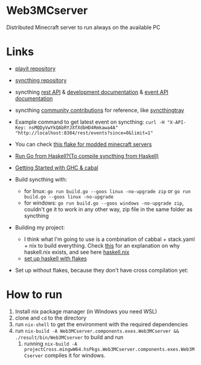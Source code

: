 # Web3MCserver
Distributed Minecraft server to run always on the available PC

# Links

- [playit repository](https://github.com/playit-cloud/playit-agent)  
- [syncthing repository](https://github.com/syncthing/syncthing)
- syncthing [rest API](https://docs.syncthing.net/dev/rest.html) & [development documentation](https://docs.syncthing.net/v1.19.1/dev/intro.html) & [event API documentation](https://docs.syncthing.net/v1.19.1/dev/events.html)
- syncthing [community contributions](https://docs.syncthing.net/v1.19.1/users/contrib.html#contributions) for reference, like [syncthingtray](https://github.com/Martchus/syncthingtray)
- Example command to get latest event on syncthing: `curl -H "X-API-Key: nsMQDyVwYkQAbRYJXfXdbHD4Rmkawa4A" "http://localhost:8384/rest/events?since=0&limit=1"`
- You can check [this flake for modded minecraft servers](https://github.com/mkaito/nixos-modded-minecraft-servers)
- [Run Go from Haskell?(To compile syncthing from Haskell)](https://sakshamsharma.com/2018/02/haskell-golang-ffi/)
- [Getting Started with GHC & cabal](https://github.com/composewell/haskell-dev/blob/master/getting-started.rst#using-dependencies)
- Build syncthing with:
  - for linux: `go run build.go --goos linux -no-upgrade zip` or `go run build.go --goos linux -no-upgrade`
  - for windows: `go run build.go --goos windows -no-upgrade zip`, couldn't ge it to work in any other way, zip file in the same folder as syncthing
- Building my project:
  - I think what I'm going to use is a combination of cabbal + stack.yaml + nix to build everything. Check [this](https://www.reddit.com/r/haskell/comments/yu40pa/comment/iwa66q3/?utm_source=share&utm_medium=web2x&context=3) for an explanation on why haskell.nix exists, and see here [haskell.nix](https://github.com/input-output-hk/haskell.nix)
  - [set up haskell with flakes](https://input-output-hk.github.io/haskell.nix/tutorials/getting-started-flakes.html)

- Set up without flakes, because they don't have cross compilation yet:

# How to run

1. Install nix package manager (in Windows you need WSL)
2. clone and `cd` to the directory 
3. run `nix-shell` to get the environment with the required dependencies
4. run `nix-build -A Web3MCserver.components.exes.Web3MCserver && ./result/bin/Web3MCserver` to build and run
   1. running `nix-build -A projectCross.mingwW64.hsPkgs.Web3MCserver.components.exes.Web3MCserver` compiles it for windows.